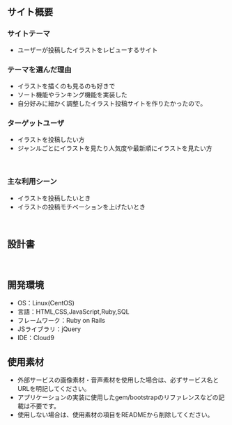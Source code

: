# <!--Arts-->
​
## サイト概要
### サイトテーマ
- ユーザーが投稿したイラストをレビューするサイト
<!--何を『目的』とし、どのような『分類』なのかを簡潔に書く-->

### テーマを選んだ理由
- イラストを描くのも見るのも好きで
- ソート機能やランキング機能を実装した
- 自分好みに細かく調整したイラスト投稿サイトを作りたかったので。
<!--なぜこのようなテーマにしたかを説明する-->

### ターゲットユーザ
- イラストを投稿したい方
- ジャンルごとにイラストを見たり人気度や最新順にイラストを見たい方
<!--誰に使ってもらうかを具体的に記載する-->
​
### 主な利用シーン
- イラストを投稿したいとき
- イラストの投稿モチベーションを上げたいとき
<!--どのような時に使うのかの状況を記載すること-->
​
## 設計書
<!--テーマを設定・提出する時点では不要です-->
​
## 開発環境
- OS：Linux(CentOS)
- 言語：HTML,CSS,JavaScript,Ruby,SQL
- フレームワーク：Ruby on Rails
- JSライブラリ：jQuery
- IDE：Cloud9
​
## 使用素材
- 外部サービスの画像素材・音声素材を使用した場合は、必ずサービス名とURLを明記してください。
- アプリケーションの実装に使用したgem/bootstrapのリファレンスなどの記載は不要です。
- 使用しない場合は、使用素材の項目をREADMEから削除してください。